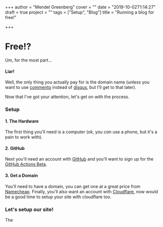 +++
author = "Mendel Greenberg"
cover = ""
date = "2019-10-02T1:14:27"
draft = true
project = ""
tags = ["Setup", "Blog"]
title = "Running a blog for free!"

+++
# Free!?

Um, for the most part...

#### Liar!

Well, the only thing you actually pay for is the domain name (unless you want to use [commento](https://commento.io) instead of [disqus](https://disqus.com), but I'll get to that later).

Now that I've got your attention, let's get on with the process.

### Setup

#### 1. The Hardware
The first thing you'll need is a computer (ok, you _can_ use a phone, but it's a pain to work with). 

#### 2. GitHub
Next you'll need an account with [GitHub](https://github.com) and you'll want to sign up for the [GitHub Actions Beta](https://github.com/features/actions).

#### 3. Get a Domain
You'll need to have a domain, you can get one at a great price from [Namecheap](https://namecheap.com). Finally, you'll also want an account with [Cloudflare](https://cloudflare.com), now would be a good time to setup your site with cloudflare too.

### Let's setup our site!

The